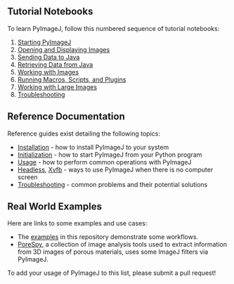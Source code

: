## Tutorial Notebooks

To learn PyImageJ, follow this numbered sequence of tutorial notebooks:

1. [Starting PyImageJ](1-Starting-PyImageJ.ipynb)
2. [Opening and Displaying Images](2-Opening-and-Displaying-Images.ipynb)
3. [Sending Data to Java](3-Sending-Data-to-Java.ipynb)
4. [Retrieving Data from Java](4-Retrieving-Data-from-Java.ipynb)
5. [Working with Images](5-Working-with-Images.ipynb)
6. [Running Macros, Scripts, and Plugins](6-Running-Macros-Scripts-and-Plugins.ipynb)
7. [Working with Large Images](7-Working-with-Large-Images.ipynb)
8. [Troubleshooting](8-Troubleshooting.ipynb)

## Reference Documentation

Reference guides exist detailing the following topics:

* [Installation](Install.md) - how to install PyImageJ to your system
* [Initialization](Initialization.md) - how to start PyImageJ from your Python program
* [Usage](Usage.md) - how to perform common operations with PyImageJ
* [Headless](Headless.md), [Xvfb](Xvfb.md) - ways to use PyImageJ when there is no computer screen
* [Troubleshooting](Troubleshooting.md) - common problems and their potential solutions

## Real World Examples

Here are links to some examples and use cases:

* The [examples](examples) in this repository demonstrate some workflows.
* [PoreSpy](https://github.com/PMEAL/porespy), a collection of image analysis
  tools used to extract information from 3D images of porous materials,
  uses some ImageJ filters via PyImageJ.

To add your usage of PyImageJ to this list, please submit a pull request!
